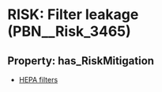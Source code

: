 # RISK: __Filter leakage__ (PBN__Risk_3465)

## Property: has_RiskMitigation

* [HEPA filters](PBN__Mitigation_2466)

